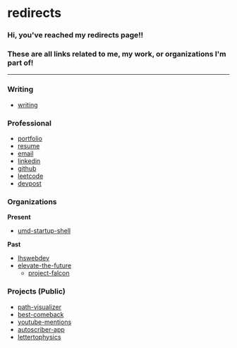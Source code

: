 # redirects

### Hi, you've reached my redirects page!!

### These are all links related to me, my work, or organizations I'm part of!

<hr>

### Writing
- [writing](https://keshprad.github.io/me/writing)

### Professional

- [portfolio](https://keshprad.github.io/)
- [resume](https://keshprad.github.io/resume.pdf)
- [email](mailto:keshprad@umd.edu)
- [linkedin](https://www.linkedin.com/in/keshprad)
- [github](https://github.com/keshprad/)
- [leetcode](https://leetcode.com/keshprad/)
- [devpost](https://devpost.com/keshprad)

### Organizations

**Present**
- [umd-startup-shell](https://startupshell.org/)

**Past**
- [lhswebdev](https://lhswebdev.github.io/)
- [elevate-the-future](https://www.elevatethefuture.org/)
  - [project-falcon](https://www.elevatethefuture.org/projectfalcon)

### Projects (Public)

- [path-visualizer](https://keshprad.github.io/path-visualizer)
- [best-comeback](https://keshprad.github.io/best-comeback)
- [youtube-mentions](https://github.com/keshprad/youtube-mentions)
- [autoscriber-app](https://github.com/autoscriber-app)
- [lettertophysics](https://lettertophysics.wixsite.com/lettertophysics/)
